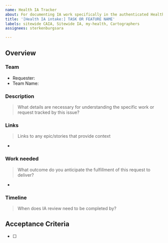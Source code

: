 ```yaml
---
name: Health IA Tracker
about: For documenting IA work specifically in the authenticated Health space
title: '[Health IA intake:] TASK OR FEATURE NAME'
labels: sitewide CAIA, Sitewide IA, my-health, Cartographers
assignees: sterkenburgsara

---
```


## Overview

### Team

- Requester: 
- Team Name: 

### Description
> What details are necessary for understanding the specific work or request tracked by this issue?

### Links

> Links to any epic/stories that provide context
- 


### Work needed

> What outcome do you anticipate the fulfillment of this request to deliver?
- 

### Timeline
> When does IA review need to be completed by?

## Acceptance Criteria
- [ ] 
